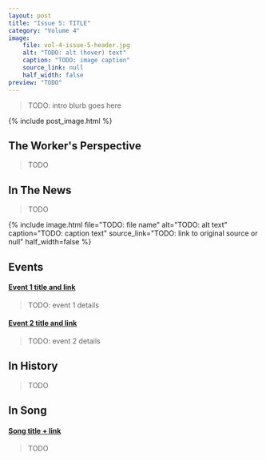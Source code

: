 ```yaml
---
layout: post
title: "Issue 5: TITLE"
category: "Volume 4"
image:
    file: vol-4-issue-5-header.jpg
    alt: "TODO: alt (hover) text"
    caption: "TODO: image caption"
    source_link: null
    half_width: false
preview: "TODO"
---
```


> TODO: intro blurb goes here

<!-- DO NOT remove the excerpt tag -->
<!--excerpt-->
<!-- remaining content goes below here -->

<!-- DO NOT remove the header image -->
{% include post_image.html %}

## The Worker's Perspective

> TODO

## In The News

> TODO

<!-- Example: adding additional images -->
<!-- fields here are same as header images (above) -->
<!-- delete if not needed -->
{% include image.html
  file="TODO: file name"
  alt="TODO: alt text"
  caption="TODO: caption text"
  source_link="TODO: link to original source or null"
  half_width=false
%}

## Events

<!-- delete events section if there are no events -->

#### [Event 1 title and link]()

> TODO: event 1 details

#### [Event 2 title and link]()

> TODO: event 2 details

## In History

> TODO

## In Song

#### [Song title + link]()

> TODO

